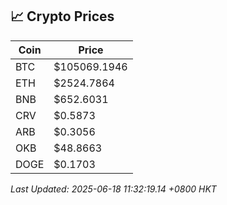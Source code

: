 ## 📈 Crypto Prices

| Coin | Price |
| ---- | ----- |
| BTC | $105069.1946 |
| ETH | $2524.7864 |
| BNB | $652.6031 |
| CRV | $0.5873 |
| ARB | $0.3056 |
| OKB | $48.8663 |
| DOGE | $0.1703 |

_Last Updated: 2025-06-18 11:32:19.14 +0800 HKT_